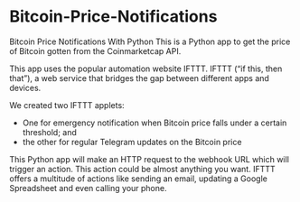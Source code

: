 # Bitcoin-Price-Notifications

Bitcoin Price Notifications With Python
This is a Python app to get the price of Bitcoin gotten from the Coinmarketcap API.

This app uses the popular automation website IFTTT. IFTTT (“if this, then that”), a web service that bridges the gap between different apps and devices.

We created two IFTTT applets:

- One for emergency notification when Bitcoin price falls under a certain threshold; and
- the other for regular Telegram updates on the Bitcoin price

This Python app will make an HTTP request to the webhook URL which will trigger an action. 
This action could be almost anything you want. IFTTT offers a multitude of actions like sending an email, 
updating a Google Spreadsheet and even calling your phone.
